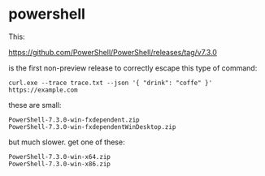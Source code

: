 # powershell

This:

https://github.com/PowerShell/PowerShell/releases/tag/v7.3.0

is the first non-preview release to correctly escape this type of command:

~~~
curl.exe --trace trace.txt --json '{ "drink": "coffe" }' https://example.com
~~~

these are small:

~~~
PowerShell-7.3.0-win-fxdependent.zip
PowerShell-7.3.0-win-fxdependentWinDesktop.zip
~~~

but much slower. get one of these:

~~~
PowerShell-7.3.0-win-x64.zip
PowerShell-7.3.0-win-x86.zip
~~~
